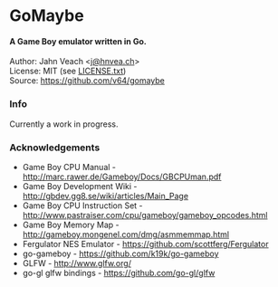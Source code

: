 # GoMaybe
#### A Game Boy emulator written in Go.

Author: Jahn Veach &lt;j@hnvea.ch&gt;  
License: MIT (see [LICENSE.txt](https://raw.github.com/v64/gomaybe/master/LICENSE.txt))  
Source: https://github.com/v64/gomaybe  

### Info
Currently a work in progress.

### Acknowledgements
* Game Boy CPU Manual - http://marc.rawer.de/Gameboy/Docs/GBCPUman.pdf
* Game Boy Development Wiki - http://gbdev.gg8.se/wiki/articles/Main_Page
* Game Boy CPU Instruction Set - http://www.pastraiser.com/cpu/gameboy/gameboy_opcodes.html
* Game Boy Memory Map - http://gameboy.mongenel.com/dmg/asmmemmap.html
* Fergulator NES Emulator - https://github.com/scottferg/Fergulator
* go-gameboy - https://github.com/k19k/go-gameboy
* GLFW - http://www.glfw.org/
* go-gl glfw bindings - https://github.com/go-gl/glfw

